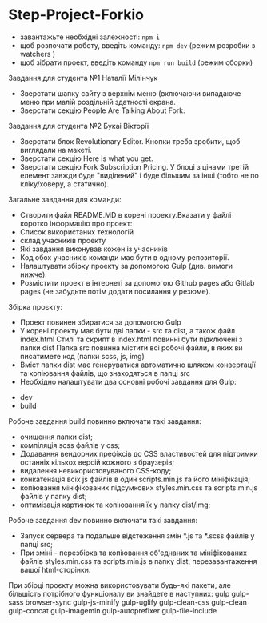 # Step-Project-Forkio

* завантажьте необхідні залежності: `npm i `
* щоб розпочати роботу, введіть команду: `npm dev` (режим розробки з watchers )
* щоб зібрати проект, введіть команду `npm run build` (режим сборки)

Завдання для студента №1 Наталії Мілінчук

* Зверстати шапку сайту з верхнім меню (включаючи випадаюче меню при малій роздільній здатності екрана.
* Зверстати секцію People Are Talking About Fork.

Завдання для студента №2 Букаі Вікторії

* Зверстати блок Revolutionary Editor. Кнопки треба зробити, щоб виглядали на макеті.
* Зверстати секцію Here is what you get.
* Зверстати секцію Fork Subscription Pricing. У блоці з цінами третій елемент завжди буде "виділений" і буде більшим за інші (тобто не по кліку/ховеру, а статично).

Загальне завдання для команди:

- Створити файл README.MD в корені проекту.Вказати у файлі коротко інформацію про проект:
- Список використаних технологій
- склад учасників проекту
- Які завдання виконував кожен із учасників
- Код обох учасників команди має бути в одному репозиторії.
- Налаштувати збірку проекту за допомогою Gulp (див. вимоги нижче).
- Розмістити проект в інтернеті за допомогою Github pages або Gitlab pages (не забудьте потім додати посилання у резюме).

Збірка проєкту:

- Проект повинен збиратися за допомогою Gulp
- У корені проекту має бути дві папки - src та dist, а також файл index.html
Стилі та скрипт в index.html повинні бути підключені з папки dist
Папка src повинна містити всі робочі файли, в яких ви писатимете код (папки scss, js, img)
- Вміст папки dist має генеруватися автоматично шляхом конвертації та копіювання файлів, що знаходяться в папці src
- Необхідно налаштувати два основні робочі завдання для Gulp:
* dev
* build

Робоче завдання build повинно включати такі завдання:

- очищення папки dist;
- компіляція scss файлів у css;
- Додавання вендорних префіксів до CSS властивостей для підтримки останніх кількох версій кожного з браузерів;
- видалення невикористовуваного CSS-коду;
- конкатенація всіх js файлів в один scripts.min.js та його мініфікація;
- копіювання мініфікованих підсумкових styles.min.css та scripts.min.js файлів у папку dist;
- оптимізація картинок та копіювання їх у папку dist/img;

Робоче завдання dev повинно включати такі завдання:

- Запуск сервера та подальше відстеження змін *.js та *.scss файлів у папці src;
- При зміні - перезбірка та копіювання об'єднаних та мініфікованих файлів styles.min.css та scripts.min.js в папку dist, перезавантаження вашої html-сторінки.

При збірці проєкту можна використовувати будь-які пакети, але більшість потрібного функціоналу ви знайдете в наступних:
gulp
gulp-sass
browser-sync
gulp-js-minify
gulp-uglify
gulp-clean-css
gulp-clean
gulp-concat
gulp-imagemin
gulp-autoprefixer
gulp-file-include
